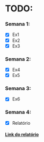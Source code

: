 # TODO:
### Semana 1:
- [x] Ex1
- [x] Ex2
- [x] Ex3
  
### Semana 2:
- [x] Ex4
- [x] Ex5
  
### Semana 3:
- [x] Ex6

### Semana 4:
- [x] Relatório

#### [Link do relatório](https://onedrive.live.comView.aspx?resid=14ADEE51745036AA!605&authkey=!Avn7mxRqc5OJcZE)
 
